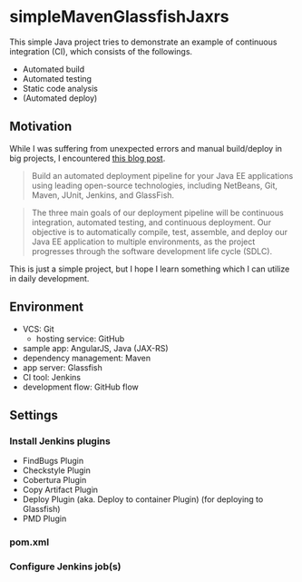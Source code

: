 # simpleMavenGlassfishJaxrs

This simple Java project tries to demonstrate an example of
 continuous integration (CI), which consists of the followings.
- Automated build
- Automated testing
- Static code analysis
- (Automated deploy)

## Motivation
While I was suffering from
 unexpected errors and manual build/deploy in big projects,
 I encountered [this blog post][pipeline].

> Build an automated deployment pipeline for your Java EE applications
 using leading open-source technologies,
 including NetBeans, Git, Maven, JUnit, Jenkins, and GlassFish.

> The three main goals of our deployment pipeline will be
 continuous integration, automated testing, and continuous deployment.
 Our objective is to automatically compile, test, assemble,
 and deploy our Java EE application to multiple environments,
 as the project progresses through the software development life cycle (SDLC).

This is just a simple project, but I hope I learn something
 which I can utilize in daily development.


## Environment

- VCS: Git
    - hosting service: GitHub
- sample app: AngularJS, Java (JAX-RS)
- dependency management: Maven
- app server: Glassfish
- CI tool: Jenkins
- development flow: GitHub flow


## Settings

### Install Jenkins plugins

- FindBugs Plugin
- Checkstyle Plugin
- Cobertura Plugin
- Copy Artifact Plugin
- Deploy Plugin (aka. Deploy to container Plugin) (for deploying to Glassfish)
- PMD Plugin

### pom.xml


### Configure Jenkins job(s)


[pipeline]: https://programmaticponderings.wordpress.com/2013/11/04/continuous-integration-and-deployment-using-git-maven-jenkins-and-glassfish/


